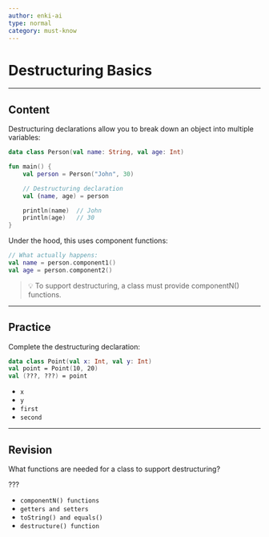 ```yaml
---
author: enki-ai
type: normal
category: must-know
---
```


# Destructuring Basics

---
## Content

Destructuring declarations allow you to break down an object into multiple variables:

```kotlin
data class Person(val name: String, val age: Int)

fun main() {
    val person = Person("John", 30)

    // Destructuring declaration
    val (name, age) = person

    println(name)  // John
    println(age)   // 30
}
```

Under the hood, this uses component functions:

```kotlin
// What actually happens:
val name = person.component1()
val age = person.component2()
```

> 💡 To support destructuring, a class must provide componentN() functions.
---

## Practice

Complete the destructuring declaration:

```kotlin
data class Point(val x: Int, val y: Int)
val point = Point(10, 20)
val (???, ???) = point
```

- `x`
- `y`
- `first`
- `second`

---

## Revision

What functions are needed for a class to support destructuring?

???

- `componentN() functions`
- `getters and setters`
- `toString() and equals()`
- `destructure() function`
